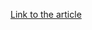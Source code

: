 [Link to the article](https://research.checkpoint.com/2021/indra-hackers-behind-recent-attacks-on-iran/)
